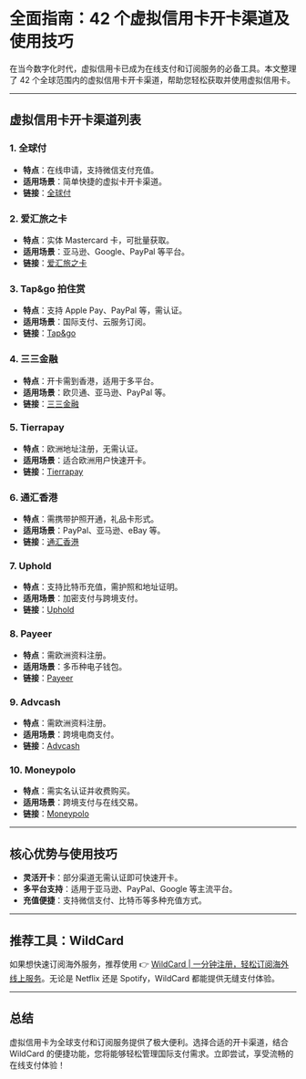 # 全面指南：42 个虚拟信用卡开卡渠道及使用技巧

在当今数字化时代，虚拟信用卡已成为在线支付和订阅服务的必备工具。本文整理了 42 个全球范围内的虚拟信用卡开卡渠道，帮助您轻松获取并使用虚拟信用卡。

---

## **虚拟信用卡开卡渠道列表**

### 1. 全球付
- **特点**：在线申请，支持微信支付充值。
- **适用场景**：简单快捷的虚拟卡开卡渠道。
- **链接**：[全球付](http://www.globalcash.hk/)

### 2. 爱汇旅之卡
- **特点**：实体 Mastercard 卡，可批量获取。
- **适用场景**：亚马逊、Google、PayPal 等平台。
- **链接**：[爱汇旅之卡](http://www.ihui.com/)

### 3. Tap&go 拍住赏
- **特点**：支持 Apple Pay、PayPal 等，需认证。
- **适用场景**：国际支付、云服务订阅。
- **链接**：[Tap&go](https://tapngo.com.hk)

### 4. 三三金融
- **特点**：开卡需到香港，适用于多平台。
- **适用场景**：欧贝通、亚马逊、PayPal 等。
- **链接**：[三三金融](https://cards.33finance.com)

### 5. Tierrapay
- **特点**：欧洲地址注册，无需认证。
- **适用场景**：适合欧洲用户快速开卡。
- **链接**：[Tierrapay](http://www.tierrapay.com)

### 6. 通汇香港
- **特点**：需携带护照开通，礼品卡形式。
- **适用场景**：PayPal、亚马逊、eBay 等。
- **链接**：[通汇香港](https://www.transforex.hk/)

### 7. Uphold
- **特点**：支持比特币充值，需护照和地址证明。
- **适用场景**：加密支付与跨境支付。
- **链接**：[Uphold](http://www.uphold.com)

### 8. Payeer
- **特点**：需欧洲资料注册。
- **适用场景**：多币种电子钱包。
- **链接**：[Payeer](http://www.zhesui.com/payeer/)

### 9. Advcash
- **特点**：需欧洲资料注册。
- **适用场景**：跨境电商支付。
- **链接**：[Advcash](http://www.advcash.com)

### 10. Moneypolo
- **特点**：需实名认证并收费购买。
- **适用场景**：跨境支付与在线交易。
- **链接**：[Moneypolo](http://www.zhesui.com/moneypolo/)

---

## **核心优势与使用技巧**
- **灵活开卡**：部分渠道无需认证即可快速开卡。
- **多平台支持**：适用于亚马逊、PayPal、Google 等主流平台。
- **充值便捷**：支持微信支付、比特币等多种充值方式。

---

## **推荐工具：WildCard**
如果想快速订阅海外服务，推荐使用 👉 [WildCard | 一分钟注册，轻松订阅海外线上服务](https://bbtdd.com/WildCard)。无论是 Netflix 还是 Spotify，WildCard 都能提供无缝支付体验。

---

## **总结**
虚拟信用卡为全球支付和订阅服务提供了极大便利。选择合适的开卡渠道，结合 WildCard 的便捷功能，您将能够轻松管理国际支付需求。立即尝试，享受流畅的在线支付体验！
